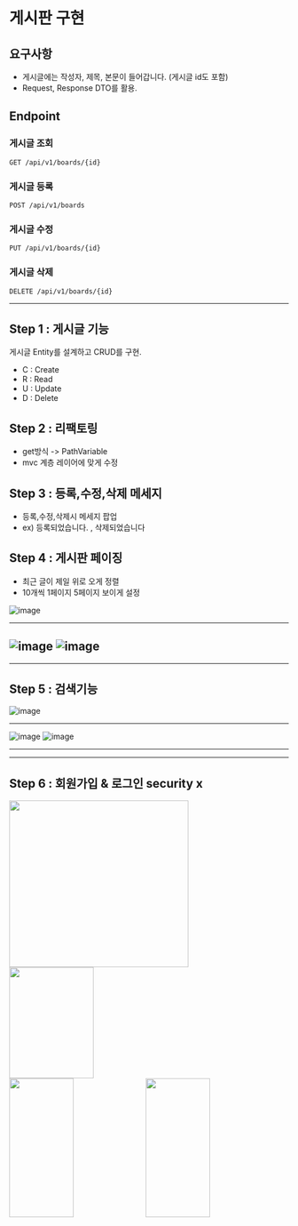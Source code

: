 # 게시판 구현

## 요구사항

+ 게시글에는 작성자, 제목, 본문이 들어갑니다. (게시글 id도 포함)
+ Request, Response DTO를 활용.
## Endpoint

### 게시글 조회

`GET /api/v1/boards/{id}`

### 게시글 등록

`POST /api/v1/boards`

### 게시글 수정

`PUT /api/v1/boards/{id}`

### 게시글 삭제

`DELETE /api/v1/boards/{id}`

---

## Step 1 : 게시글 기능

게시글 Entity를 설계하고 CRUD를 구현.
- C : Create
- R : Read
- U : Update
- D : Delete

## Step 2 : 리팩토링
- get방식 -> PathVariable
- mvc 계층 레이어에 맞게 수정

## Step 3 : 등록,수정,삭제 메세지
- 등록,수정,삭제시 메세지 팝업 
- ex) 등록되었습니다. , 삭제되었습니다

## Step 4 : 게시판 페이징
- 최근 글이 제일 위로 오게 정렬
- 10개씩 1페이지 5페이지 보이게 설정

![image](https://user-images.githubusercontent.com/58171107/206862222-845d1edf-c627-445b-9c34-c58c998a5f4d.png)

---

![image](https://user-images.githubusercontent.com/58171107/206861857-b11b04fc-c71a-4c06-a930-6005eaacaf8d.png)
![image](https://user-images.githubusercontent.com/58171107/206861869-cad2d17f-f6f0-477f-96b9-d8170d07a716.png)
------------------------------------------
------------------------------------------
## Step 5 : 검색기능

![image](https://user-images.githubusercontent.com/58171107/206865957-f5ed8c76-3d15-410e-82f8-34a2e164155c.png)

---
![image](https://user-images.githubusercontent.com/58171107/206866020-817cb8c7-9cd8-4d11-9408-b6cfed7b5283.png)
![image](https://user-images.githubusercontent.com/58171107/206866002-5b99ffe9-a9aa-4408-95c2-2bbc107eafe5.png)


------------------------------------------
------------------------------------------
## Step 6 : 회원가입 & 로그인 security x
<img src="https://user-images.githubusercontent.com/58171107/208955862-1a8d89f0-90a0-4d65-9917-b9b9af178266.PNG"  width="80%" height="300"/>
<img src="https://user-images.githubusercontent.com/58171107/208955956-cdb2b888-2f89-4a09-ae0e-ef162e2a93b4.PNG"  width="55%" height="200"/>
<img src="https://user-images.githubusercontent.com/58171107/208955957-925284fa-ac73-4130-bdaa-16ef5a9e2f44.PNG"  width="48%" height="250"/>
<img src="https://user-images.githubusercontent.com/58171107/208955955-c85693cd-083d-4f49-beed-b6fd1ce34dc4.PNG"  width="48%" height="250"/>